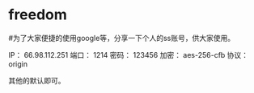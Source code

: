 # freedom

#为了大家便捷的使用google等，分享一下个人的ss账号，供大家使用。

IP：
66.98.112.251
端口：
1214
密码：
123456
加密：
aes-256-cfb
协议：
origin

其他的默认即可。
